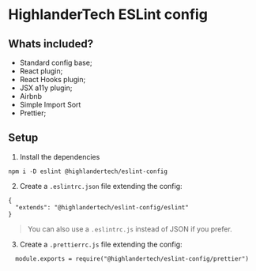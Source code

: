 # HighlanderTech ESLint config

## Whats included?

- Standard config base;
- React plugin;
- React Hooks plugin;
- JSX a11y plugin;
- Airbnb
- Simple Import Sort
- Prettier;

## Setup

1. Install the dependencies
```
npm i -D eslint @highlandertech/eslint-config
```

2. Create a `.eslintrc.json` file extending the config:
```
{
  "extends": "@highlandertech/eslint-config/eslint"
}
```
> You can also use a `.eslintrc.js` instead of JSON if you prefer.

3. Create a `.prettierrc.js` file extending the config:
```
  module.exports = require("@highlandertech/eslint-config/prettier")
```
